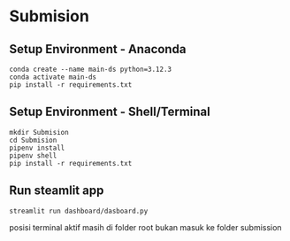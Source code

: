# Submision

## Setup Environment - Anaconda
```
conda create --name main-ds python=3.12.3
conda activate main-ds
pip install -r requirements.txt
```

## Setup Environment - Shell/Terminal
```
mkdir Submision
cd Submision
pipenv install
pipenv shell
pip install -r requirements.txt
```

## Run steamlit app
```
streamlit run dashboard/dasboard.py
```

posisi terminal aktif masih di folder root bukan masuk ke folder submission
